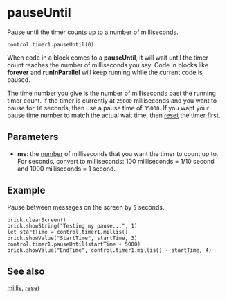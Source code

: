 # pauseUntil

Pause until the timer counts up to a number of milliseconds.

```sig
control.timer1.pauseUntil(0)
```

When code in a block comes to a **pauseUntil**, it will wait until the timer count reaches the number of milliseconds you say. Code in blocks like **forever** and **runInParallel** will keep running while the current code is paused.

The time number you give is the number of milliseconds past the running timer count. If the timer is currently at `25000` milliseconds and you want to pause for `10` seconds, then use a pause time of `35000`. If you want your pause time number to match the actual wait time, then [reset](/reference/control/timer/reset) the timer first.

## Parameters

* **ms**: the [number](/types/number) of milliseconds that you want the timer to count up to. For seconds, convert to milliseconds: 100 milliseconds = 1/10 second and 1000 milliseconds = 1 second.

## Example

Pause between messages on the screen by `5` seconds.

```blocks
brick.clearScreen()
brick.showString("Testing my pause...", 1)
let startTime = control.timer1.millis()
brick.showValue("StartTime", startTime, 3)
control.timer1.pauseUntil(startTime + 5000)
brick.showValue("EndTime", control.timer1.millis() - startTime, 4)
```

## See also

[millis](/reference/control/timer/millis), [reset](/reference/control/timer/reset)
